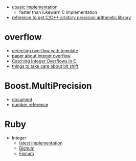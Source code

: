* [ubasic implementation](http://www.rkmath.rikkyo.ac.jp/~kida/ubasic.htm)
  * faster than lukewarn C implementation
* [reference to get C/C++ arbitary precision arithmetic library](http://yugui.jp/articles/283)

# overflow
* [detecting overflow with template](http://blog.reverberate.org/2012/12/testing-for-integer-overflow-in-c-and-c.html)
* [paper about integer overflow](http://www.cs.utah.edu/~regehr/papers/overflow12.pdf)
* [Catching Integer Overflows in C](http://www.fefe.de/intof.html)
* [things to take care about bit shift](http://proger.blog10.fc2.com/blog-entry-62.html)

# Boost.MultiPrecision
* [document](http://www.boost.org/doc/libs/release/libs/multiprecision/doc/html/index.html)
* [number reference](http://www.boost.org/doc/libs/release/libs/multiprecision/doc/html/boost_multiprecision/ref/number.html)

# Ruby
* Integer
  * [latest implementation](https://github.com/ruby/ruby/blob/trunk/numeric.c)
  * [Bignum](http://doc.ruby-lang.org/ja/2.0.0/class/Bignum.html)
  * [Fixnum](http://doc.ruby-lang.org/ja/2.0.0/class/Fixnum.html)